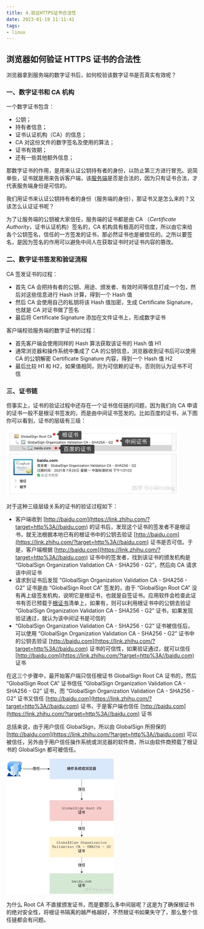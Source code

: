 ```yaml
---
title: 4.验证HTTPS证书合法性
date: 2023-01-19 11:11:41
tags:
- linux
---
```


## 浏览器如何验证 HTTPS 证书的合法性

浏览器拿到服务端的数字证书后，如何校验该数字证书是否真实有效呢？

### 一、数字证书和 CA 机构

一个数字证书包含：

- 公钥；
- 持有者信息；
- 证书认证机构（CA）的信息；
- CA 对这份文件的数字签名及使用的算法；
- 证书有效期；
- 还有一些其他额外信息；

那数字证书的作用，是用来认证公钥持有者的身份，以防止第三方进行冒充。说简单些，证书就是用来告诉客户端，该[服务端](https://www.zhihu.com/search?q=服务端&search_source=Entity&hybrid_search_source=Entity&hybrid_search_extra={"sourceType"%3A"answer"%2C"sourceId"%3A1914075935})是否是合法的，因为只有证书合法，才代表服务端身份是可信的。

我们用证书来认证公钥持有者的身份（服务端的身份），那证书又是怎么来的？又该怎么认证证书呢？

为了让服务端的公钥被大家信任，服务端的证书都是由 CA （*Certificate Authority*，证书认证机构）签名的，CA 机构具有极高的可信度，所以由它来给各个公钥签名，信任的一方签发的证书，那必然证书也是被信任的。之所以要签名，是因为签名的作用可以避免中间人在获取证书时对证书内容的篡改。

### 二、数字证书签发和验证流程

CA 签发证书的过程：

- 首先 CA 会把持有者的公钥、用途、颁发者、有效时间等信息打成一个包，然后对这些信息进行 Hash 计算，得到一个 Hash 值
- 然后 CA 会使用自己的私钥将该 Hash 值加密，生成 Certificate Signature，也就是 CA 对证书做了签名
- 最后将 Certificate Signature 添加在文件证书上，形成数字证书

客户端校验服务端的数字证书的过程：

- 首先客户端会使用同样的 Hash 算法获取该证书的 Hash 值 H1
- 通常浏览器和操作系统中集成了 CA 的公钥信息，浏览器收到证书后可以使用 CA 的公钥解密 Certificate Signature 内容，得到一个 Hash 值 H2 
- 最后比较 H1 和 H2，如果值相同，则为可信赖的证书，否则则认为证书不可信

### 三、证书链

但事实上，证书的验证过程中还存在一个证书信任链的问题，因为我们向 CA 申请的证书一般不是根证书签发的，而是由中间证书签发的。比如百度的证书，从下图你可以看到，证书的层级有三级：

<img src="./image/证书链.jpg" style="zoom:80%;" />

对于这种三级层级关系的证书的验证过程如下：

- 客户端收到 [http://baidu.com](https://link.zhihu.com/?target=http%3A//baidu.com) 的证书后，发现这个证书的签发者不是根证书，就无法根据本地已有的根证书中的公钥去验证 [http://baidu.com](https://link.zhihu.com/?target=http%3A//baidu.com) 证书是否可信。于是，客户端根据 [http://baidu.com](https://link.zhihu.com/?target=http%3A//baidu.com) 证书中的签发者，找到该证书的颁发机构是 “GlobalSign Organization Validation CA - SHA256 - G2”，然后向 CA 请求该中间证书
- 请求到证书后发现 “GlobalSign Organization Validation CA - SHA256 - G2” 证书是由 “GlobalSign Root CA” 签发的，由于 “GlobalSign Root CA” 没有再上级签发机构，说明它是根证书，也就是自签证书。应用软件会检查此证书有否已预载于[根证书](https://www.zhihu.com/search?q=根证书&search_source=Entity&hybrid_search_source=Entity&hybrid_search_extra={"sourceType"%3A"answer"%2C"sourceId"%3A1914075935})清单上，如果有，则可以利用根证书中的公钥去验证 “GlobalSign Organization Validation CA - SHA256 - G2” 证书，如果发现验证通过，就认为该中间证书是可信的
- “GlobalSign Organization Validation CA - SHA256 - G2” 证书被信任后，可以使用 “GlobalSign Organization Validation CA - SHA256 - G2” 证书中的公钥去验证 [http://baidu.com](https://link.zhihu.com/?target=http%3A//baidu.com) 证书的可信性，如果验证通过，就可以信任 [http://baidu.com](https://link.zhihu.com/?target=http%3A//baidu.com) 证书

在这三个步骤中，最开始客户端只信任根证书 GlobalSign Root CA 证书的，然后 “GlobalSign Root CA” 证书信任 “GlobalSign Organization Validation CA - SHA256 - G2” 证书，而 “GlobalSign Organization Validation CA - SHA256 - G2” 证书又信任 [http://baidu.com](https://link.zhihu.com/?target=http%3A//baidu.com) 证书，于是客户端也信任 [http://baidu.com](https://link.zhihu.com/?target=http%3A//baidu.com) 证书

总括来说，由于用户信任 GlobalSign，所以由 GlobalSign 所担保的 [http://baidu.com](https://link.zhihu.com/?target=http%3A//baidu.com) 可以被信任，另外由于用户信任操作系统或浏览器的软件商，所以由软件商预载了根证书的 GlobalSign 都可被信任。

<img src="./image/信任链.jpg" style="zoom:40%;" />

为什么 Root CA 不直接颁发证书，而是要那么多中间层呢？这是为了确保根证书的绝对安全性，将根证书隔离的越严格越好，不然根证书如果失守了，那么整个信任链都会有问题。























